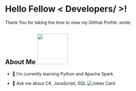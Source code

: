 
<h1> Hello Fellow < Developers/ >! </h1>
<p align='center'>
</p>


<div size='20px'> Thank You for taking the time to view my GitHub Profile :smile: 
</div>
  

<h2> About Me <img src = "https://media0.giphy.com/media/KDDpcKigbfFpnejZs6/giphy.gif?cid=ecf05e47oy6f4zjs8g1qoiystc56cu7r9tb8a1fe76e05oty&rid=giphy.gif" width = 100px></h2>
  
- 🌱 I’m currently learning Python and Apache Spark
  
- 💬 Ask me about C#, JavaScript, SQL
![Jokes Card](https://readme-jokes.vercel.app/api?theme=tokyonight)
  
  
<br>

